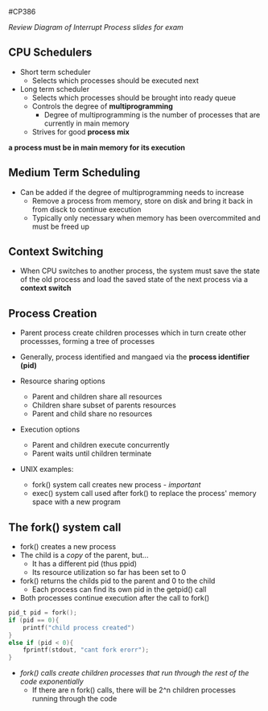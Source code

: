 #CP386 

*Review Diagram of Interrupt Process slides for exam*

## CPU Schedulers
- Short term scheduler 
	- Selects which processes should be executed next
- Long term scheduler
	- Selects which processes should be brought into ready queue
	- Controls the degree of **multiprogramming**
		- Degree of multiprogramming is the number of processes that are currently in main memory
	- Strives for good **process mix**


**a process must be in main memory for its execution**

## Medium Term Scheduling
- Can be added if the degree of multiprogramming needs to increase
	- Remove a process from memory, store on disk and bring it back in from disck to continue execution
	- Typically only necessary when memory has been overcommited and must be freed up


## Context Switching
- When CPU switches to another process, the system must save the state of the old process and load the saved state of the next process via a **context switch**


## Process Creation
- Parent process create children processes which in turn create other processses, forming a tree of processes
- Generally, process identified and mangaed via the **process identifier (pid)**

- Resource sharing options
	- Parent and children share all resources
	- Children share subset of parents resources
	- Parent and child share no resources
- Execution options
	- Parent and children execute concurrently 
	- Parent waits until children terminate

- UNIX examples:
	- fork() system call creates new process - *important*
	- exec() system call used after fork() to replace the process' memory space with a new program

## The fork() system call
- fork() creates a new process
- The child is a *copy* of the parent, but... 
	- It has a different pid (thus ppid)
	- Its resource utilization so far has been set to 0
- fork() returns the childs pid to the parent and 0 to the child
	- Each process can find its own pid in the getpid() call 
- Both processes continue execution after the call to fork()

```c
pid_t pid = fork();
if (pid == 0){
	printf("child process created")
}
else if (pid < 0){
	fprintf(stdout, "cant fork erorr");
}
```

- *fork() calls create children processes that run through the rest of the code exponentially*
	- If there are n fork() calls, there will be 2^n children processes running through the code